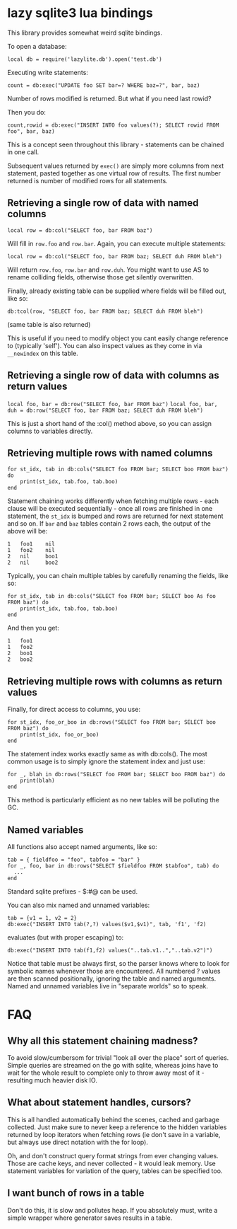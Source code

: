 lazy sqlite3 lua bindings
=========================
This library provides somewhat weird sqlite bindings.

To open a database:

`local db = require('lazylite.db').open('test.db')`

Executing write statements:

```
count = db:exec("UPDATE foo SET bar=? WHERE baz=?", bar, baz)
```

Number of rows modified is returned. But what if you need last rowid?

Then you do:

```
count,rowid = db:exec("INSERT INTO foo values(?); SELECT rowid FROM foo", bar, baz)
```

This is a concept seen throughout this library - statements can be chained in
one call.

Subsequent values returned by `exec()` are simply more columns from next
statement, pasted together as one virtual row of results. The first number
returned is number of modified rows for all statements.

Retrieving a single row of data with named columns
--------------------------------------------------

`local row = db:col("SELECT foo, bar FROM baz")`

Will fill in `row.foo` and `row.bar`. Again, you can execute multiple statements:

```
local row = db:col("SELECT foo, bar FROM baz; SELECT duh FROM bleh")
```

Will return `row.foo`, `row.bar` and `row.duh`. You might want to use AS to rename
colliding fields, otherwise those get silently overwritten.

Finally, already existing table can be supplied where fields will be filled
out, like so:

`db:tcol(row, "SELECT foo, bar FROM baz; SELECT duh FROM bleh")`

(same table is also returned)

This is useful if you need to modify object you cant easily change reference
to (typically 'self'). You can also inspect values as they come in via
`__newindex` on this table.

Retrieving a single row of data with columns as return values
-------------------------------------------------------------

`local foo, bar = db:row("SELECT foo, bar FROM baz")`
`local foo, bar, duh = db:row("SELECT foo, bar FROM baz; SELECT duh FROM bleh")`

This is just a short hand of the :col() method above, so you can assign columns
to variables directly.

Retrieving multiple rows with named columns
-------------------------------------------
```
for st_idx, tab in db:cols("SELECT foo FROM bar; SELECT boo FROM baz") do
	print(st_idx, tab.foo, tab.boo)
end
```

Statement chaining works differently when fetching multiple rows -
each clause will be executed sequentially - once all rows are finished in
one statement, the `st_idx` is bumped and rows are returned for next statement
and so on.
If `bar` and `baz` tables contain 2 rows each, the output of the above will be:

```
1 	foo1 	nil
1 	foo2 	nil
2 	nil 	boo1
2 	nil 	boo2
```

Typically, you can chain multiple tables by carefully renaming the fields,
like so:

```
for st_idx, tab in db:cols("SELECT foo FROM bar; SELECT boo As foo FROM baz") do
	print(st_idx, tab.foo, tab.boo)
end
```

And then you get:

```
1 	foo1
1 	foo2
2 	boo1
2 	boo2
```

Retrieving multiple rows with columns as return values
------------------------------------------------------

Finally, for direct access to columns, you use:

```
for st_idx, foo_or_boo in db:rows("SELECT foo FROM bar; SELECT boo FROM baz") do
	print(st_idx, foo_or_boo)
end
```

The statement index works exactly same as with db:cols(). The most common
usage is to simply ignore the statement index and just use:

```
for _, blah in db:rows("SELECT foo FROM bar; SELECT boo FROM baz") do
	print(blah)
end
```

This method is particularly efficient as no new tables will be polluting
the GC.

Named variables
---------------

All functions also accept named arguments, like so:

```
tab = { fieldfoo = "foo", tabfoo = "bar" }
for _, foo, bar in db:rows("SELECT $fieldfoo FROM $tabfoo", tab) do
  ...
end
```

Standard sqlite prefixes - $:#@ can be used.

You can also mix named and unnamed variables:

```
tab = {v1 = 1, v2 = 2}
db:exec("INSERT INTO tab(?,?) values($v1,$v1)", tab, 'f1', 'f2)
```

evaluates (but with proper escaping) to:

```
db:exec("INSERT INTO tab(f1,f2) values("..tab.v1..","..tab.v2")")
```

Notice that table must be always first, so the parser knows
where to look for symbolic names whenever those are encountered. All numbered
? values are then scanned positionally, ignoring the table and named arguments.
Named and unnamed variables live in "separate worlds" so to speak.

FAQ
===

Why all this statement chaining madness?
----------------------------------------

To avoid slow/cumbersom for trivial "look all over the place" sort of queries.
Simple queries are streamed on the go with sqlite, whereas joins have to
wait for the whole result to complete only to throw away most of it - resulting
much heavier disk IO.

What about statement handles, cursors?
----------------------------------------

This is all handled automatically behind the scenes, cached and garbage
collected. Just make sure to never keep a reference to the hidden variables
returned by loop iterators when fetching rows (ie don't save in a variable, but
always use direct notation with the for loop).

Oh, and don't construct query format strings from ever changing values.
Those are cache keys, and never collected - it would leak memory. Use statement
variables for variation of the query, tables can be specified too.

I want bunch of rows in a table
-------------------------------

Don't do this, it is slow and pollutes heap. If you absolutely must, write
a simple wrapper where generator saves results in a table.

